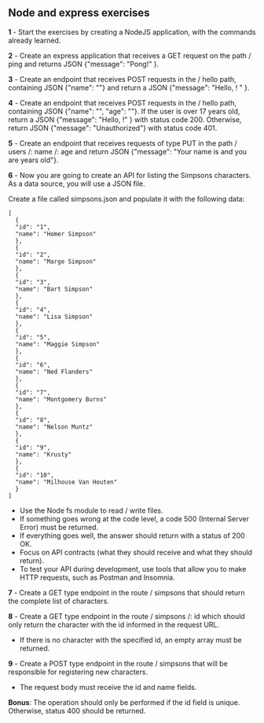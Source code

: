 ## Node and express exercises

**1** - Start the exercises by creating a NodeJS application, with the commands already learned.

**2** - Create an express application that receives a GET request on the path / ping and returns JSON {"message": "Pong!" }.

**3** - Create an endpoint that receives POST requests in the / hello path, containing JSON {"name": "<user name>"} and return a JSON {"message": "Hello, <user name>! " }.

**4** - Create an endpoint that receives POST requests in the / hello path, containing JSON {"name": "<user name>", "age": "<user age>"}. If the user is over 17 years old, return a JSON {"message": "Hello, <user name>!" } with status code 200. Otherwise, return JSON {"message": "Unauthorized"} with status code 401.

**5** - Create an endpoint that receives requests of type PUT in the path / users /: name /: age and return JSON {"message": "Your name is and you are years old"}.

**6** - Now you are going to create an API for listing the Simpsons characters. As a data source, you will use a JSON file.

Create a file called simpsons.json and populate it with the following data:
```
[
  {
  "id": "1",
  "name": "Homer Simpson"
  },
  {
  "id": "2",
  "name": "Marge Simpson"
  },
  {
  "id": "3",
  "name": "Bart Simpson"
  },
  {
  "id": "4",
  "name": "Lisa Simpson"
  },
  {
  "id": "5",
  "name": "Maggie Simpson"
  },
  {
  "id": "6",
  "name": "Ned Flanders"
  },
  {
  "id": "7",
  "name": "Montgomery Burns"
  },
  {
  "id": "8",
  "name": "Nelson Muntz"
  },
  {
  "id": "9",
  "name": "Krusty"
  },
  {
  "id": "10",
  "name": "Milhouse Van Houten"
  }
]
```
- Use the Node fs module to read / write files.
- If something goes wrong at the code level, a code 500 (Internal Server Error) must be returned.
- If everything goes well, the answer should return with a status of 200 OK.
- Focus on API contracts (what they should receive and what they should return).
- To test your API during development, use tools that allow you to make HTTP requests, such as Postman and Insomnia.

**7** - Create a GET type endpoint in the route / simpsons that should return the complete list of characters.

**8** - Create a GET type endpoint in the route / simpsons /: id which should only return the character with the id informed in the request URL.

- If there is no character with the specified id, an empty array must be returned.

**9** - Create a POST type endpoint in the route / simpsons that will be responsible for registering new characters.

- The request body must receive the id and name fields.

**Bonus**: The operation should only be performed if the id field is unique. Otherwise, status 400 should be returned.
